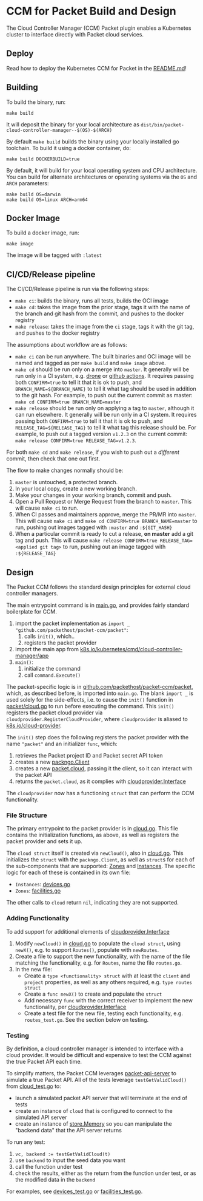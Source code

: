 # CCM for Packet Build and Design
The Cloud Controller Manager (CCM) Packet plugin enables a Kubernetes cluster to interface directly with
Packet cloud services.

## Deploy
Read how to deploy the Kubernetes CCM for Packet in the [README.md](./README.md)!

## Building
To build the binary, run:

```
make build
```

It will deposit the binary for your local architecture as `dist/bin/packet-cloud-controller-manager--$(OS)-$(ARCH)`

By default `make build` builds the binary using your locally installed go toolchain.
To build it using a docker container, do:

```
make build DOCKERBUILD=true
```

By default, it will build for your local operating system and CPU architecture. You can build for alternate architectures or operating systems via the `OS` and `ARCH` parameters:

```
make build OS=darwin
make build OS=linux ARCH=arm64
```

## Docker Image
To build a docker image, run:

```
make image
```

The image will be tagged with `:latest`

## CI/CD/Release pipeline
The CI/CD/Release pipeline is run via the following steps:

* `make ci`: builds the binary, runs all tests, builds the OCI image
* `make cd`: takes the image from the prior stage, tags it with the name of the branch and git hash from the commit, and pushes to the docker registry
* `make release`: takes the image from the `ci` stage, tags it with the git tag, and pushes to the docker registry

The assumptions about workflow are as follows:

* `make ci` can be run anywhere. The built binaries and OCI image will be named and tagged as per `make build` and `make image` above.
* `make cd` should be run only on a merge into `master`. It generally will be run only in a CI system, e.g. [drone](https://drone.io) or [github actions](https://github.com/features/actions). It requires passing both `CONFIRM=true` to tell it that it is ok to push, and `BRANCH_NAME=${BRANCH_NAME}` to tell it what tag should be used in addition to the git hash. For example, to push out the current commit as master: `make cd CONFIRM=true BRANCH_NAME=master`
* `make release` should be run only on applying a tag to `master`, although it can run elsewhere. It generally will be run only in a CI system. It requires passing both `CONFIRM=true` to tell it that it is ok to push, and `RELEASE_TAG=${RELEASE_TAG}` to tell it what tag this release should be. For example, to push out a tagged version `v1.2.3` on the current commit: `make release CONFIRM=true RELEASE_TAG=v1.2.3`.

For both `make cd` and `make release`, if you wish to push out a _different_ commit, then check that one out first.

The flow to make changes normally should be:

1. `master` is untouched, a protected branch.
2. In your local copy, create a new working branch.
3. Make your changes in your working branch, commit and push.
4. Open a Pull Request or Merge Request from the branch to `master`. This will cause `make ci` to run.
5. When CI passes and maintainers approve, merge the PR/MR into `master`. This will cause `make ci` and `make cd CONFIRM=true BRANCH_NAME=master` to run, pushing out images tagged with `:master` and `:${GIT_HASH}`
6. When a particular commit is ready to cut a release, **on master** add a git tag and push. This will cause `make release CONFIRM=true RELEASE_TAG=<applied git tag>` to run, pushing out an image tagged with `:${RELEASE_TAG}`

## Design

The Packet CCM follows the standard design principles for external cloud controller managers.

The main entrypoint command is in [main.go](./main.go), and provides fairly standard boilerplate for CCM.

1. import the packet implementation as `import _ "github.com/packethost/packet-ccm/packet"`:
   1. calls `init()`, which..
   1. registers the packet provider
1. import the main app from [k8s.io/kubernetes/cmd/cloud-controller-manager/app](https://godoc.org/k8s.io/kubernetes/cmd/cloud-controller-manager/app)
1. `main()`:
   1. initialize the command
	 1. call `command.Execute()`

The packet-specific logic is in [github.com/packethost/packet-ccm/packet](./packet/), which, as described before,
is imported into `main.go`. The blank `import _` is used solely for the side-effects, i.e. to cause the `init()`
function in [packet/cloud.go](./packet/cloud.go) to run before executing the command. This `init()`
registers the packet cloud provider via `cloudprovider.RegisterCloudProvider`, where `cloudprovider` is
aliased to [k8s.io/cloud-provider](https://godoc.org/k8s.io/cloud-provider).

The `init()` step does the following registers the packet provider with the name `"packet"` and an initializer
`func`, which:

1. retrieves the Packet project ID and Packet secret API token
1. creates a new [packngo.Client](https://godoc.org/github.com/packethost/packngo#Client)
1. creates a new [packet.cloud](./packet/cloud.go), passing it the client, so it can interact with the packet API
1. returns the `packet.cloud`, as it complies with [cloudprovider.Interface](https://godoc.org/k8s.io/cloud-provider#Interface)

The `cloudprovider` now has a functioning `struct` that can perform the CCM functionality.

### File Structure

The primary entrypoint to the packet provider is in [cloud.go](./packet/cloud.go). This file contains
the initialization functions, as above, as well as registers the packet provider and sets it up.

The `cloud struct` itself is created via `newCloud()`, also in [cloud.go](./packet/cloud.go). This
initializes the `struct` with the `packngo.Client`, as well as `struct`s for each of the sub-components
that are supported: [Zones](https://godoc.org/k8s.io/cloud-provider#Zones) and [Instances](https://godoc.org/k8s.io/cloud-provider#Instances). The specific logic for each of these is contained in its own file:

* `Instances`: [devices.go](./packet/devices.go)
* `Zones`: [facilities.go](./packet/facilities.go)

The other calls to `cloud` return `nil`, indicating they are not supported.

### Adding Functionality

To add support for additional elements of [cloudprovider.Interface](https://godoc.org/k8s.io/cloud-provider#Interface)

1. Modify `newCloud()` in [cloud.go](./packet/cloud.go) to populate the `cloud struct`, using `newX()`, e.g. to support `Routes()`, populate with `newRoutes`.
1. Create a file to support the new functionality, with the name of the file matching the functionality, e.g. for `Routes`, name the file `routes.go`.
1. In the new file:
   * Create a `type <functionality> struct` with at least the `client` and `project` properties, as well as any others required, e.g. `type routes struct`
   * Create a `func newX()` to create and populate the `struct`
   * Add necessary `func` with the correct receiver to implement the new functionality, per [cloudprovider.Interface](https://godoc.org/k8s.io/cloud-provider#Interface)
   * Create a test file for the new file, testing each functionality, e.g. `routes_test.go`. See the section below on testing.

### Testing

By definition, a cloud controller manager is intended to interface with a cloud provider. It would be difficult
and expensive to test the CCM against the true Packet API each time.

To simplify matters, the Packet CCM leverages [packet-api-server](https://github.com/packethost/packet-api-server)
to simulate a true Packet API. All of the tests leverage `testGetValidCloud()` from
[cloud_test.go](./packet/cloud_test.go) to:

* launch a simulated packet API server that will terminate at the end of tests
* create an instance of `cloud` that is configured to connect to the simulated API server
* create an instance of [store.Memory](https://godoc.org/github.com/packethost/packet-api-server/pkg/store#Memory) so you can manipulate the "backend data" that the API server returns

To run any test:

1. `vc, backend := testGetValidCloud(t)`
1. use `backend` to input the seed data you want
1. call the function under test
1. check the results, either as the return from the function under test, or as the modified data in the `backend`

For examples, see [devices_test.go](./packet/devices_test.go) or [facilities_test.go](./packet/facilities_test.go).
